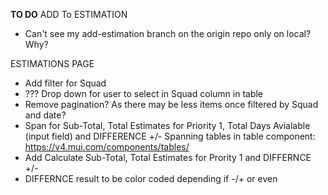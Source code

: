 **TO DO** 
ADD To ESTIMATION
- Can't see my add-estimation branch on the origin repo only on local? Why?

ESTIMATIONS PAGE
- Add filter for Squad
- ??? Drop down for user to select in Squad column in table
- Remove pagination? As there may be less items once filtered by Squad and date?
- Span for Sub-Total, Total Estimates for Priority 1, Total Days Avialable (input field) and DIFFERENCE +/-
Spanning tables in table component: https://v4.mui.com/components/tables/
- Add Calculate Sub-Total, Total Estimates for Prority 1 and DIFFERNCE +/-
- DIFFERNCE result to be color coded depending if -/+ or even